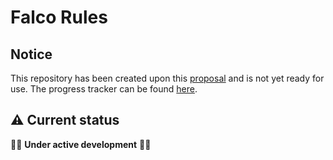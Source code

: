 # Falco Rules

## Notice

This repository has been created upon this [proposal](https://github.com/falcosecurity/falco/blob/master/proposals/20221129-artifacts-distribution.md#move-falco-rules-to-their-own-repo) and is not yet ready for use. The progress tracker can be found [here](https://github.com/falcosecurity/evolution/issues/229).

## ⚠️ Current status

👷‍♀️ **Under active development** 👷‍♂️